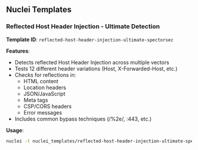 
## Nuclei Templates

### Reflected Host Header Injection - Ultimate Detection

**Template ID**: `reflected-host-header-injection-ultimate-spectorsec`

**Features**:
- Detects reflected Host Header Injection across multiple vectors
- Tests 12 different header variations (Host, X-Forwarded-Host, etc.)
- Checks for reflections in:
  - HTML content
  - Location headers
  - JSON/JavaScript
  - Meta tags
  - CSP/CORS headers
  - Error messages
- Includes common bypass techniques (/%2e/, :443, etc.)

**Usage**:
```bash
nuclei -t nuclei_templates/reflected-host-header-injection-ultimate-spectorsec.yaml -u https://target.com
